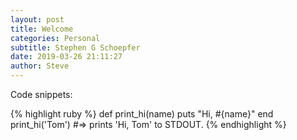 ```yaml
---
layout: post
title: Welcome
categories: Personal
subtitle: Stephen G Schoepfer
date: 2019-03-26 21:11:27
author: Steve
---
```

Code snippets:

{% highlight ruby %}
def print_hi(name)
  puts "Hi, #{name}"
end
print_hi('Tom')
#=> prints 'Hi, Tom' to STDOUT.
{% endhighlight %}

